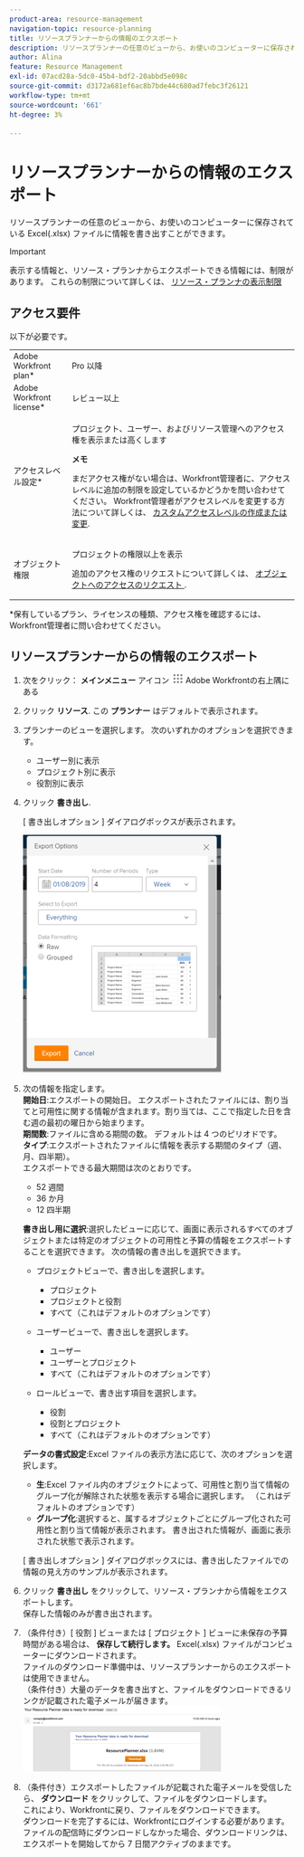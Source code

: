 ```yaml
---
product-area: resource-management
navigation-topic: resource-planning
title: リソースプランナーからの情報のエクスポート
description: リソースプランナーの任意のビューから、お使いのコンピューターに保存されている Excel(.xlsx) ファイルに情報を書き出すことができます。
author: Alina
feature: Resource Management
exl-id: 07acd28a-5dc0-45b4-bdf2-20abbd5e098c
source-git-commit: d3172a681ef6ac8b7bde44c680ad7febc3f26121
workflow-type: tm+mt
source-wordcount: '661'
ht-degree: 3%

---
```


# リソースプランナーからの情報のエクスポート

リソースプランナーの任意のビューから、お使いのコンピューターに保存されている Excel(.xlsx) ファイルに情報を書き出すことができます。

>[!IMPORTANT]
>
>表示する情報と、リソース・プランナからエクスポートできる情報には、制限があります。 これらの制限について詳しくは、 [リソース・プランナの表示制限](../../resource-mgmt/resource-planning/resource-planner-display-limitations.md)

## アクセス要件

以下が必要です。

<table style="table-layout:auto"> 
 <col> 
 <col> 
 <tbody> 
  <tr> 
   <td role="rowheader">Adobe Workfront plan*</td> 
   <td> <p>Pro 以降</p> </td> 
  </tr> 
  <tr> 
   <td role="rowheader">Adobe Workfront license*</td> 
   <td> <p>レビュー以上 <!--
      <MadCap:conditionalText data-mc-conditions="QuicksilverOrClassic.Draft mode">
       (this seems to be the case in NWE only, not classic. Waiting on Vazgen's response for this)
      </MadCap:conditionalText>
     --></p> </td> 
  </tr> 
  <tr> 
   <td role="rowheader">アクセスレベル設定*</td> 
   <td> <p>プロジェクト、ユーザー、およびリソース管理へのアクセス権を表示または高くします</p> <p><b>メモ</b>

まだアクセス権がない場合は、Workfront管理者に、アクセスレベルに追加の制限を設定しているかどうかを問い合わせてください。 Workfront管理者がアクセスレベルを変更する方法について詳しくは、 <a href="../../administration-and-setup/add-users/configure-and-grant-access/create-modify-access-levels.md" class="MCXref xref">カスタムアクセスレベルの作成または変更</a>.</p> </td>
</tr> 
  <tr> 
   <td role="rowheader">オブジェクト権限</td> 
   <td> <p>プロジェクトの権限以上を表示</p> <p>追加のアクセス権のリクエストについて詳しくは、 <a href="../../workfront-basics/grant-and-request-access-to-objects/request-access.md" class="MCXref xref">オブジェクトへのアクセスのリクエスト </a>.</p> </td> 
  </tr> 
 </tbody> 
</table>

&#42;保有しているプラン、ライセンスの種類、アクセス権を確認するには、Workfront管理者に問い合わせてください。

## リソースプランナーからの情報のエクスポート

1. 次をクリック： **メインメニュー** アイコン ![](assets/main-menu-icon.png) Adobe Workfrontの右上隅にある

1. クリック **リソース**. この **プランナー** はデフォルトで表示されます。

1. プランナーのビューを選択します。 次のいずれかのオプションを選択できます。

   * ユーザー別に表示
   * プロジェクト別に表示
   * 役割別に表示

1. クリック **書き出し**.

   [ 書き出しオプション ] ダイアログボックスが表示されます。

   ![](assets/rp-export-options-box-350x421.png)

1. 次の情報を指定します。\
   **開始日**:エクスポートの開始日。 エクスポートされたファイルには、割り当てと可用性に関する情報が含まれます。割り当ては、ここで指定した日を含む週の最初の曜日から始まります。\
   **期間数**:ファイルに含める期間の数。 デフォルトは 4 つのピリオドです。\
   **タイプ**:エクスポートされたファイルに情報を表示する期間のタイプ（週、月、四半期）。\
   エクスポートできる最大期間は次のとおりです。

   * 52 週間
   * 36 か月
   * 12 四半期

   **書き出し用に選択**:選択したビューに応じて、画面に表示されるすべてのオブジェクトまたは特定のオブジェクトの可用性と予算の情報をエクスポートすることを選択できます。
次の情報の書き出しを選択できます。

   * プロジェクトビューで、書き出しを選択します。

      * プロジェクト
      * プロジェクトと役割
      * すべて（これはデフォルトのオプションです）
   * ユーザービューで、書き出しを選択します。

      * ユーザー
      * ユーザーとプロジェクト
      * すべて（これはデフォルトのオプションです）
   * ロールビューで、書き出す項目を選択します。

      * 役割
      * 役割とプロジェクト
      * すべて（これはデフォルトのオプションです）

   **データの書式設定**:Excel ファイルの表示方法に応じて、次のオプションを選択します。

   * **生**:Excel ファイル内のオブジェクトによって、可用性と割り当て情報のグループ化が解除された状態を表示する場合に選択します。 （これはデフォルトのオプションです）
   * **グループ化**:選択すると、属するオブジェクトごとにグループ化された可用性と割り当て情報が表示されます。 書き出された情報が、画面に表示された状態で表示されます。

   [ 書き出しオプション ] ダイアログボックスには、書き出したファイルでの情報の見え方のサンプルが表示されます。

1. クリック **書き出し** をクリックして、リソース・プランナから情報をエクスポートします。\
   保存した情報のみが書き出されます。

1. （条件付き）[ 役割 ] ビューまたは [ プロジェクト ] ビューに未保存の予算時間がある場合は、 **保存して続行します。**
Excel(.xlsx) ファイルがコンピューターにダウンロードされます。
\
   ファイルのダウンロード準備中は、リソースプランナーからのエクスポートは使用できません。\
   （条件付き）大量のデータを書き出すと、ファイルをダウンロードできるリンクが記載された電子メールが届きます。\
   ![RP_eamil_with_exported_planner_attached.png](assets/rp-eamil-with-exported-planner-attached-350x116.png)

1. （条件付き）エクスポートしたファイルが記載された電子メールを受信したら、 **ダウンロード** をクリックして、ファイルをダウンロードします。\
   これにより、Workfrontに戻り、ファイルをダウンロードできます。\
   ダウンロードを完了するには、Workfrontにログインする必要があります。\
   ファイルの配信時にダウンロードしなかった場合、ダウンロードリンクは、エクスポートを開始してから 7 日間アクティブのままです。
